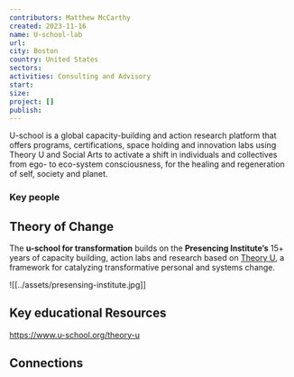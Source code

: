 ```yaml
---
contributors: Matthew McCarthy
created: 2023-11-16
name: U-school-lab
url: 
city: Boston
country: United States
sectors: 
activities: Consulting and Advisory
start: 
size: 
project: []
publish:
---
```



U-school is a global capacity-building and action research platform that offers programs, certifications, space holding and innovation labs using Theory U and Social Arts to activate a shift in individuals and collectives from ego- to eco-system consciousness, for the healing and regeneration of self, society and planet.

### Key people 

## Theory of Change 
  
The **u-school for transformation** builds on the **Presencing Institute’s** 15+ years of capacity building, action labs and research based on [Theory U](https://www.u-school.org/theory-u), a framework for catalyzing transformative personal and systems change.

![[../assets/presensing-institute.jpg]]
## Key educational Resources 

https://www.u-school.org/theory-u
## Connections 

